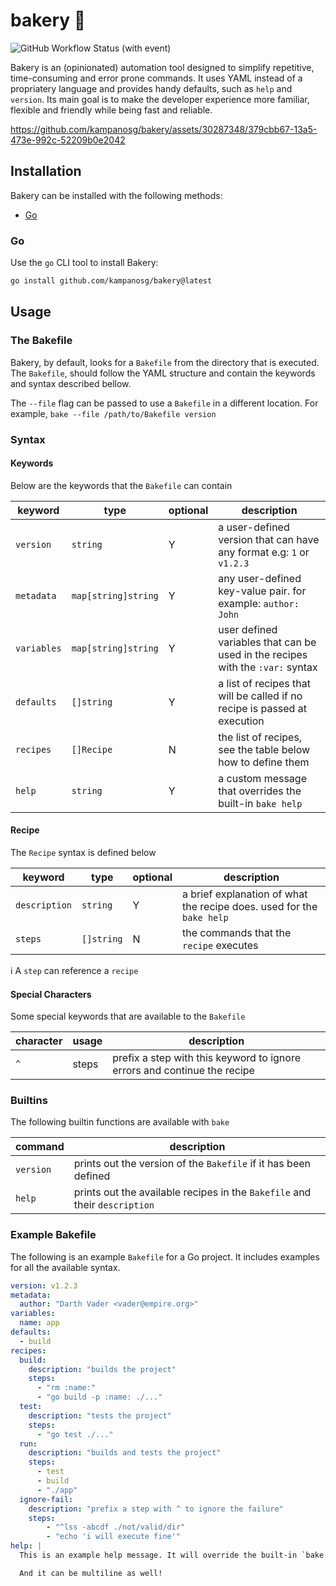 # bakery 🧁 

![GitHub Workflow Status (with event)](https://img.shields.io/github/actions/workflow/status/kampanosg/bakery/go.yml?style=for-the-badge&logo=go)

Bakery is an (opinionated) automation tool designed to simplify repetitive, time-consuming and error prone commands. It uses YAML instead of a propriatery language and provides handy defaults, such as `help` and `version`. Its main goal is to make the developer experience more familiar, flexible and friendly while being fast and reliable.

https://github.com/kampanosg/bakery/assets/30287348/379cbb67-13a5-473e-992c-52209b0e2042

## Installation
Bakery can be installed with the following methods:
* [Go](#go)

### Go
Use the `go` CLI tool to install Bakery:
```bash
go install github.com/kampanosg/bakery@latest
```

## Usage

### The Bakefile
Bakery, by default, looks for a `Bakefile` from the directory that is executed. The `Bakefile`, should follow the YAML structure and contain the keywords and syntax described bellow. 

The `--file` flag can be passed to use a `Bakefile` in a different location. For example, `bake --file /path/to/Bakefile version`

### Syntax
#### Keywords
Below are the keywords that the `Bakefile` can contain

| keyword    | type                | optional | description                                                                    |
| ---------- | ------------------- | -------- | ------------------------------------------------------------------------------ |
| `version`  | `string`            | Y        | a user-defined version that can have any format e.g: `1` or `v1.2.3`           |
| `metadata` | `map[string]string` | Y        | any user-defined key-value pair. for example: `author: John`                   |
| `variables`| `map[string]string` | Y        | user defined variables that can be used in the recipes with the `:var:` syntax |
| `defaults` | `[]string`          | Y        | a list of recipes that will be called if no recipe is passed at execution      |
| `recipes`  | `[]Recipe`          | N        | the list of recipes, see the table below how to define them                    |
| `help`     | `string`            | Y        | a custom message that overrides the built-in `bake help`                       |

#### Recipe
The `Recipe` syntax is defined below

| keyword       | type       | optional | description                                                           |
| ------------- | ---------- | -------- | --------------------------------------------------------------------- |
| `description` | `string`   | Y        | a brief explanation of what the recipe does. used for the `bake help` |
| `steps`       | `[]string` | N        | the commands that the `recipe` executes                               |

ℹ️ A `step` can reference a `recipe`

#### Special Characters
Some special keywords that are available to the `Bakefile`

| character | usage | description                                                              |
| --------- | ----- | ------------------------------------------------------------------------ |
| `^`       | steps | prefix a step with this keyword to ignore errors and continue the recipe |

### Builtins
The following builtin functions are available with `bake`

| command   | description                                                                |
| --------- | -------------------------------------------------------------------------- |
| `version` | prints out the version of the `Bakefile` if it has been defined            |
| `help`    | prints out the available recipes in the `Bakefile` and their `description` |


### Example Bakefile
The following is an example `Bakefile` for a Go project. It includes examples for all the available syntax.

```yaml
version: v1.2.3
metadata:
  author: "Darth Vader <vader@empire.org>"
variables:
  name: app
defaults:
  - build
recipes:
  build:
    description: "builds the project"
    steps:
      - "rm :name:"
      - "go build -p :name: ./..."
  test:
    description: "tests the project"
    steps:
      - "go test ./..."
  run:
    description: "builds and tests the project"
    steps:
      - test
      - build
      - "./app"
  ignore-fail:
    description: "prefix a step with ^ to ignore the failure"
    steps:
        - "^lss -abcdf ./not/valid/dir"
        - "echo 'i will execute fine'"
help: |
  This is an example help message. It will override the built-in `bake help`

  And it can be multiline as well!
```
